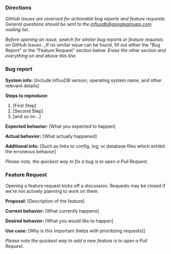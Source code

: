 ### Directions
_GitHub Issues are reserved for actionable bug reports and feature requests._
_General questions should be sent to the influxdb@googlegroups.com mailing list._

_Before opening an issue, search for similar bug reports or feature requests on GitHub Issues._
_If no similar issue can be found, fill out either the "Bug Report" or the "Feature Request" section below.
_Erase the other section and everything on and above this line._

### Bug report

__System info:__ [Include InfluxDB version, operating system name, and other relevant details]

__Steps to reproduce:__

1. [First Step]
2. [Second Step]
3. [and so on...]

__Expected behavior:__ [What you expected to happen]

__Actual behavior:__ [What actually happened]

__Additional info:__ [Such as links to config, log, or database files which exhibit the erroneous behavior]

*Please note, the quickest way to fix a bug is to open a Pull Request.*


### Feature Request

Opening a feature request kicks off a discussion.
Requests may be closed if we're not actively planning to work on them.

__Proposal:__ [Description of the feature]

__Current behavior:__ [What currently happens]

__Desired behavior:__ [What you would like to happen]

__Use case:__ [Why is this important (helps with prioritizing requests)]

*Please note the quickest way to add a new feature is to open a Pull Request.*
